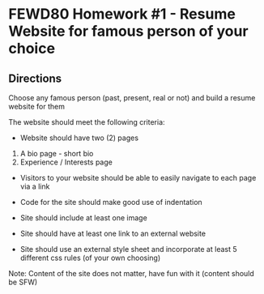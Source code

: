 # FEWD80 Homework #1 - Resume Website for famous person of your choice

## Directions

Choose any famous person (past, present, real or not) and build a resume website for them

The website should meet the following criteria:

- Website should have two (2) pages

 1) A bio page - short bio
 2) Experience / Interests page

- Visitors to your website should be able to easily navigate to each page via a link

- Code for the site should make good use of indentation

- Site should include at least one image

- Site should have at least one link to an external website

- Site should use an external style sheet and incorporate at least 5 different css rules (of your own choosing)

Note: Content of the site does not matter, have fun with it (content should be SFW)
